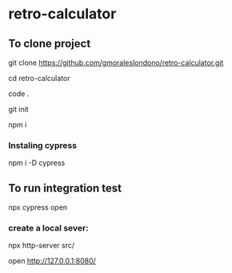 # retro-calculator

## To clone project 

git clone https://github.com/gmoraleslondono/retro-calculator.git

cd retro-calculator

code .

git init

npm i

### Instaling cypress
npm i -D cypress

## To run integration test

npx cypress open

### create a local sever:
npx http-server src/

open http://127.0.0.1:8080/